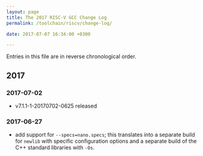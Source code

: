```yaml
---
layout: page
title: The 2017 RISC-V GCC Change Log
permalink: /toolchain/riscv/change-log/

date: 2017-07-07 16:34:00 +0300

---
```


Entries in this file are in reverse chronological order.

## 2017

### 2017-07-02

- v7.1.1-1-20170702-0625 released

### 2017-06-27

- add support for `--specs=nano.specs`; this translates into a separate build for `newlib` with specific configuration options and a separate build of the C++ standard libraries with `-Os`.

